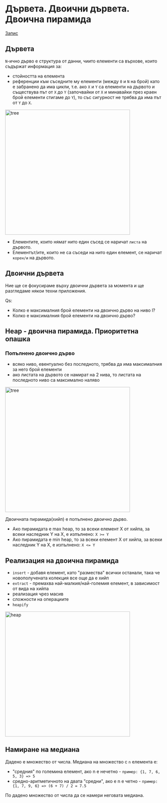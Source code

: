 # Дървета. Двоични дървета. Двоична пирамида

[Запис](https://drive.google.com/file/d/1RgH4JluzNdvyslI7XkQuEXXAp2lzLsxK/view?usp=sharing)

## Дървета
`N`-ично дърво е структура от данни, чиито елементи са върхове, които съдържат информация за:
- стойността на елемента
- референции към съседните му елементи (между `0` и `N` на брой)
като е забранено да има цикли, т.е. ако `X` и `Y` са елементи на дървото и съществува път от `X` до `Y` (започвайки от `X` и минавайки през краен брой елементи стигаме до `Y`), то със сигурност не трябва да има път от `Y` до `X`.
<img src="https://upload.wikimedia.org/wikipedia/commons/thumb/5/5f/Tree_%28computer_science%29.svg/1200px-Tree_%28computer_science%29.svg.png" alt="tree" width="400"/>

- Елементите, които нямат нито един съсед се наричат `листа` на дървото.
- Елементът/ите, които не са съседи на нито един елемент, се наричат `корен/и` на дървото.

## Двоични дървета
Ние ще се фокусираме върху двоични дървета за момента и ще разгледаме някои техни приложения.

Qs:
- Колко е максималния брой елементи на двоично дърво на ниво l?
- Колко е максималния брой елементи на двоично дърво?

## Heap - двоична пирамида. Приоритетна опашка

### Попълнено двоично дърво 
- всяко ниво, евентуално без последното, трябва да има максималния за него брой елементи
- ако листата на дървото се намират на 2 нива, то листата на последното ниво са максимално наляво

<img src="https://media.geeksforgeeks.org/wp-content/uploads/20200218123136/Side-Ways-Traversal-Input.png" alt="tree" width="400"/>

Двоичната пирамида(хийп) е попълнено двоично дърво. 
- Ако пирамидата e max heap, то за всеки елемент X от хийпа, за всеки наследник Y на X, е изпълнено: `X >= Y`
- Ако пирамидата е min heap, то за всеки елемент X от хийпа, за всеки наследник Y на X, е изпълнено: `X <= Y`

## Реализация на двоична пирамида
- `insert` - добавя елемент, като "размества" всички останали, така че новополучената колекция все още да е хийп
- `extract` - премахва най-малкия/най-големия елемент, в зависимост от вида на хийпа
- реализация чрез масив
- сложности на операциите
- `heapify`

<img src="https://media.geeksforgeeks.org/wp-content/cdn-uploads/MinHeapAndMaxHeap.png" alt="heap" width="400"/>

## Намиране на медиана
Дадено е множество от числа. Медиана на множество с `n` елемента е:
- "средния" по големина елемент, ако n е нечетно - `пример: {1, 7, 6, 5, 3} => 5`
- средно-аритметичното на двата "средни", ако е n е четно - `пример: {1, 7, 9, 6} => (6 + 7) / 2 = 7.5`

По дадено множество от числа да се намери неговата медиана.
